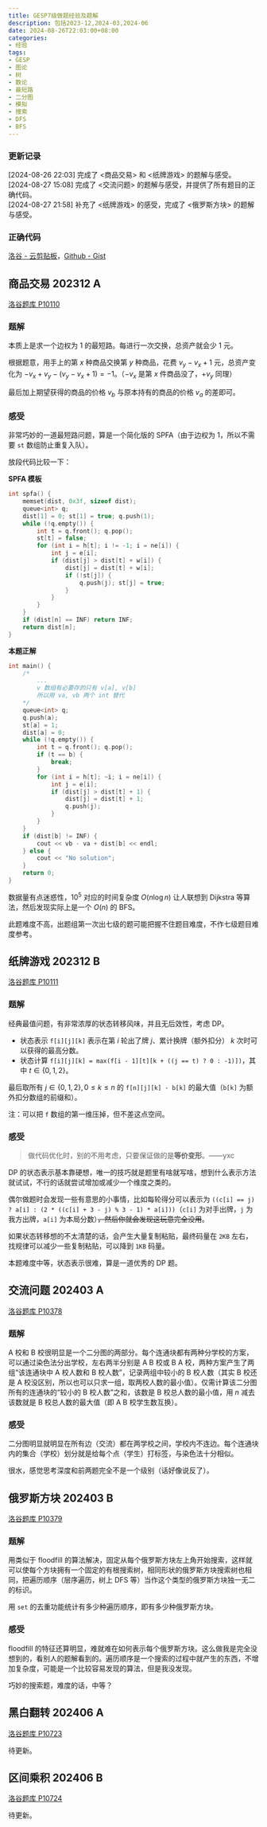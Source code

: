 ```yaml
---
title: GESP7级做题经验及题解
description: 包括2023-12,2024-03,2024-06
date: 2024-08-26T22:03:00+08:00
categories:
- 经验
tags:
- GESP
- 图论
- 树
- 数论
- 最短路
- 二分图
- 模拟
- 搜索
- DFS
- BFS
---
```


### 更新记录

[2024-08-26 22:03] 完成了 <商品交易> 和 <纸牌游戏> 的题解与感受。\
[2024-08-27 15:08] 完成了 <交流问题> 的题解与感受，并提供了所有题目的正确代码。\
[2024-08-27 21:58] 补充了 <纸牌游戏> 的感受，完成了 <俄罗斯方块> 的题解与感受。

### 正确代码

[洛谷 - 云剪贴板](https://www.luogu.com.cn/paste/nxiws747)，[Github - Gist](https://gist.github.com/ray2060/3476b18baeceb672160b1388f31dcfea)

## 商品交易 202312 A

[洛谷题库 P10110](https://www.luogu.com.cn/problem/P10110)

### 题解

本质上是求一个边权为 $1$ 的最短路。每进行一次交换，总资产就会少 $1$ 元。

根据题意，用手上的第 $x$ 种商品交换第 $y$ 种商品，花费 $v_y - v_x + 1$ 元，总资产变化为 $-v_x + v_y - (v_y - v_x + 1) = -1$。（$-v_x$ 是第 $x$ 件商品没了，$+v_y$ 同理）

最后加上期望获得的商品的价格 $v_b$ 与原本持有的商品的价格 $v_a$ 的差即可。

### 感受

非常巧妙的一道最短路问题，算是一个简化版的 SPFA（由于边权为 $1$，所以不需要 `st` 数组防止重复入队）。

放段代码比较一下：

**SPFA 模板**
```cpp
int spfa() {
    memset(dist, 0x3f, sizeof dist);
    queue<int> q;
    dist[1] = 0; st[1] = true; q.push(1);
    while (!q.empty()) {
        int t = q.front(); q.pop();
        st[t] = false;
        for (int i = h[t]; i != -1; i = ne[i]) {
            int j = e[i];
            if (dist[j] > dist[t] + w[i]) {
                dist[j] = dist[t] + w[i];
                if (!st[j]) {
                    q.push(j); st[j] = true;
                }
            }
        }
    }
    if (dist[n] == INF) return INF;
    return dist[n];
}
```

**本题正解**
```cpp
int main() {
    /*
        ...
        v 数组有必要存的只有 v[a], v[b]
        所以用 va, vb 两个 int 替代
    */
    queue<int> q;
    q.push(a);
    st[a] = 1;
    dist[a] = 0;
    while (!q.empty()) {
        int t = q.front(); q.pop();
        if (t == b) {
            break;
        }
        for (int i = h[t]; ~i; i = ne[i]) {
            int j = e[i];
            if (dist[j] > dist[t] + 1) {
                dist[j] = dist[t] + 1;
                q.push(j);
            }
        }
    }
    if (dist[b] != INF) {
        cout << vb - va + dist[b] << endl;
    } else {
        cout << "No solution";
    }
    return 0;
}
```

数据量有点迷惑性，$10^5$ 对应的时间复杂度 $O(n\log n)$ 让人联想到 Dijkstra 等算法，然后发现实际上是一个 $O(n)$ 的 BFS。

此题难度不高，出题组第一次出七级的题可能把握不住题目难度，不作七级题目难度参考。

## 纸牌游戏 202312 B

[洛谷题库 P10111](https://www.luogu.com.cn/problem/P10111)

### 题解

经典最值问题，有非常浓厚的状态转移风味，并且无后效性，考虑 DP。

- 状态表示 `f[i][j][k]` 表示在第 $i$ 轮出了牌 $j$、累计换牌（额外扣分） $k$ 次时可以获得的最高分数。
- 状态计算 `f[i][j][k] = max(f[i - 1][t][k + ((j == t) ? 0 : -1)])`，其中 $t \in \lbrace 0, 1, 2 \rbrace$。

最后取所有 $j \in \lbrace 0, 1, 2 \rbrace , 0 \leq k \le n$ 的 `f[n][j][k] - b[k]` 的最大值（`b[k]` 为额外扣分数组的前缀和）。

注：可以把 `f` 数组的第一维压掉，但不差这点空间。

### 感受

> 做代码优化时，别的不用考虑，只要保证做的是**等价变形**。——yxc

DP 的状态表示基本靠硬想，唯一的技巧就是题里有啥就写啥，想到什么表示方法就试试，不行的话就尝试增加或减少一个维度之类的。

偶尔做题时会发现一些有意思的小事情，比如每轮得分可以表示为 `((c[i] == j) ? a[i] : (2 * ((c[i] + 3 - j) % 3 - 1) * a[i]))`（`c[i]` 为对手出牌，`j` 为我方出牌，`a[i]` 为本局分数）~~，然后你就会发现这玩意完全没用~~。

如果状态转移想的不太清楚的话，会产生大量复制粘贴，最终码量在 `2KB` 左右，找规律可以减少一些复制粘贴，可以降到 `1KB` 码量。

本题难度中等，状态表示很难，算是一道优秀的 DP 题。

## 交流问题 202403 A

[洛谷题库 P10378](https://www.luogu.com.cn/problem/P10378)

### 题解

A 校和 B 校很明显是一个二分图的两部分。每个连通块都有两种分学校的方案，可以通过染色法分出学校，左右两半分别是 A B 校或 B A 校，两种方案产生了两组“该连通块中 A 校人数和 B 校人数”，记录两组中较小的 B 校人数（其实 B 校还是 A 校没区别，所以也可以只求一组，取两校人数的最小值）。仅需计算该二分图所有的连通块的“较小的 B 校人数”之和，该数是 B 校总人数的最小值，用 $n$ 减去该数就是 B 校总人数的最大值（即 A B 校学生数互换）。

### 感受

二分图明显就明显在所有边（交流）都在两学校之间，学校内不连边。每个连通块内的集合（学校）划分就是给每个点（学生）打标签，与染色法十分相似。

很水，感觉思考深度和前两题完全不是一个级别（话好像说反了）。

## 俄罗斯方块 202403 B

[洛谷题库 P10379](https://www.luogu.com.cn/problem/P10379)

### 题解

用类似于 floodfill 的算法解决，固定从每个俄罗斯方块左上角开始搜索，这样就可以使每个方块拥有一个固定的有根搜索树，相同形状的俄罗斯方块搜索树也相同，把遍历顺序（层序遍历，树上 DFS 等）当作这个类型的俄罗斯方块独一无二的标识。

用 `set` 的去重功能统计有多少种遍历顺序，即有多少种俄罗斯方块。

### 感受

floodfill 的特征还算明显，难就难在如何表示每个俄罗斯方块。这么做我是完全没想到的，看别人的题解看到的。遍历顺序是一个搜索的过程中就产生的东西，不增加复杂度，可能是一个比较容易发现的算法，但是我没发现。

巧妙的搜索题，难度的话，中等？

## 黑白翻转 202406 A

[洛谷题库 P10723](https://www.luogu.com.cn/problem/P10723)

待更新。

## 区间乘积 202406 B

[洛谷题库 P10724](https://www.luogu.com.cn/problem/P10724)

待更新。
